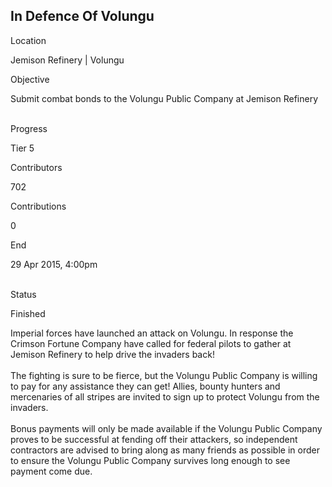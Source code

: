## In Defence Of Volungu

Location

Jemison Refinery \| Volungu

Objective

Submit combat bonds to the Volungu Public Company at Jemison Refinery

\
Progress

Tier 5

Contributors

702

Contributions

0

End

29 Apr 2015, 4:00pm

\
Status

Finished

Imperial forces have launched an attack on Volungu. In response the
Crimson Fortune Company have called for federal pilots to gather at
Jemison Refinery to help drive the invaders back!\
\
The fighting is sure to be fierce, but the Volungu Public Company is
willing to pay for any assistance they can get! Allies, bounty hunters
and mercenaries of all stripes are invited to sign up to protect Volungu
from the invaders.\
\
Bonus payments will only be made available if the Volungu Public Company
proves to be successful at fending off their attackers, so independent
contractors are advised to bring along as many friends as possible in
order to ensure the Volungu Public Company survives long enough to see
payment come due.
